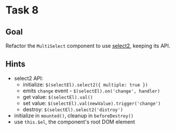 # Task 8

## Goal

Refactor the `MultiSelect` component to use [select2](https://select2.org/), keeping its API.

## Hints

- select2 API:
  - initialize: `$(selectEl).select2({ multiple: true })`
  - emits `change` event - `$(selectEl).on('change', handler)`
  - get value: `$(selectEl).val()`
  - set value: `$(selectEl).val(newValue).trigger('change')`
  - destroy: `$(selectEl).select2('distroy')`
- initialize in `mounted()`, cleanup in `beforeDestroy()`
- use `this.$el`, the component's root DOM element
